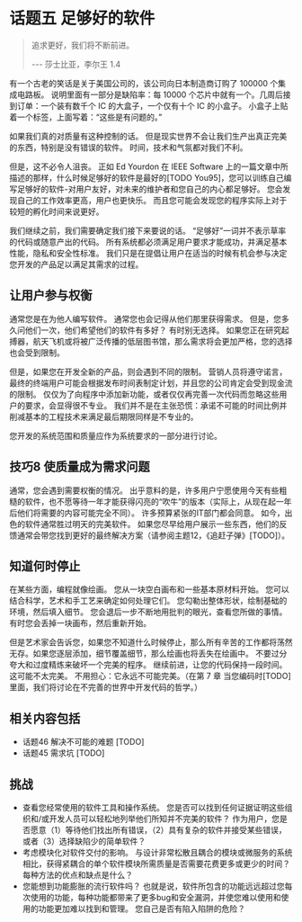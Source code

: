 # 话题五 足够好的软件
<!-- 2020.02.28 -->

> 追求更好，我们将不断前进。
>
> --- 莎士比亚，李尔王 1.4

有一个古老的笑话是关于美国公司的，该公司向日本制造商订购了 100000 个集成电路板。 说明里面有一部分是缺陷率：每 10000 个芯片中就有一个。几周后接到订单：一个装有数千个 IC 的大盒子，一个仅有十个 IC 的小盒子。 小盒子上贴着一个标签，上面写着：“这些是有问题的。”

如果我们真的对质量有这种控制的话。 但是现实世界不会让我们生产出真正完美的东西，特别是没有错误的软件。 时间，技术和气氛都对我们不利。

但是，这不必令人沮丧。 正如 Ed Yourdon 在 IEEE Software 上的一篇文章中所描述的那样，什么时候足够好的软件是最好的[TODO You95]，您可以训练自己编写足够好的软件-对用户友好，对未来的维护者和您自己的内心都足够好。 您会发现自己的工作效率更高，用户也更快乐。 而且您可能会发现您的程序实际上对于较短的孵化时间来说更好。

我们继续之前，我们需要确定我们接下来要说的话。 “足够好”一词并不表示草率的代码或随意产出的代码。 所有系统都必须满足用户要求才能成功，并满足基本性能，隐私和安全性标准。 我们只是在提倡让用户在适当的时候有机会参与决定您开发的产品足以满足其需求的过程。

## 让用户参与权衡

通常您是在为他人编写软件。 通常您也会记得从他们那里获得需求。 但是，您多久问他们一次，他们希望他们的软件有多好？ 有时别无选择。 如果您正在研究起搏器，航天飞机或将被广泛传播的低层图书馆，那么需求将会更加严格，您的选择也会受到限制。

但是，如果您在开发全新的产品，则会遇到不同的限制。 营销人员将遵守诺言，最终的终端用户可能会根据发布时间表制定计划，并且您的公司肯定会受到现金流的限制。 仅仅为了向程序中添加新功能，或者仅仅再完善一次代码而忽略这些用户的要求，会显得很不专业。 我们并不是在主张恐慌：承诺不可能的时间比例并削减基本的工程技术来满足最后期限同样是不专业的。

您开发的系统范围和质量应作为系统要求的一部分进行讨论。

## 技巧8 使质量成为需求问题

通常，您会遇到需要权衡的情况。 出乎意料的是，许多用户宁愿使用今天有些粗糙的软件，也不愿等待一年才能获得闪亮的“吹牛”的版本（实际上，从现在起一年后他们将需要的内容可能完全不同）。 许多预算紧张的IT部门都会同意。 如今，出色的软件通常胜过明天的完美软件。 如果您尽早给用户展示一些东西，他们的反馈通常会带您找到更好的最终解决方案（请参阅主题12，《追赶子弹》[TODO]）。

## 知道何时停止

在某些方面，编程就像绘画。 您从一块空白画布和一些基本原材料开始。 您可以结合科学，艺术和手工艺来确定如何处理它们。 您勾勒出整体形状，绘制基础的环境，然后填入细节。 您会退后一步不断地用批判的眼光，查看您所做的事情。 有时您会丢掉一块画布，然后重新开始。

但是艺术家会告诉您，如果您不知道什么时候停止，那么所有辛苦的工作都将荡然无存。如果您逐层添加，细节覆盖细节，那么绘画也将丢失在绘画中。
不要过分夸大和过度精炼来破坏一个完美的程序。 继续前进，让您的代码保持一段时间。 这可能不太完美。 不用担心：它永远不可能完美。（在第 7 章 当您编码时[TODO] 里面，我们将讨论在不完善的世界中开发代码的哲学。）

## 相关内容包括
- 话题46 解决不可能的难题 [TODO]
- 话题45 需求坑 [TODO]

## 挑战
- 查看您经常使用的软件工具和操作系统。 您是否可以找到任何证据证明这些组织和/或开发人员可以轻松地列举他们所知并不完美的软件？ 作为用户，您是否愿意（1）等待他们找出所有错误，（2）具有复杂的软件并接受某些错误，或者（3）选择缺陷少的简单软件？
- 考虑模块化对软件交付的影响。 与设计非常松散且耦合的模块或微服务的系统相比，获得紧耦合的单个软件模块所需质量是否需要花费更多或更少的时间？ 每种方法的优点和缺点是什么？
- 您能想到功能膨胀的流行软件吗？ 也就是说，软件所包含的功能远远超过您每次使用的功能，每种功能都带来了更多bug和安全漏洞，并使您难以使用和使用的功能更加难以找到和管理。 您自己是否有陷入陷阱的危险？
